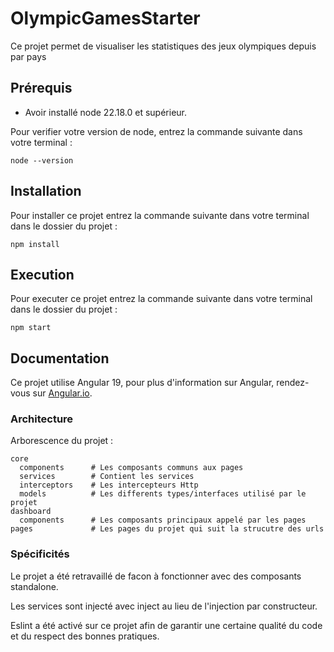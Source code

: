 # OlympicGamesStarter

Ce projet permet de visualiser les statistiques des jeux olympiques depuis par pays

## Prérequis

- Avoir installé node 22.18.0 et supérieur.

Pour verifier votre version de node, entrez la commande suivante dans votre terminal :

```
node --version
```

## Installation

Pour installer ce projet entrez la commande suivante dans votre terminal dans le dossier du projet :

```
npm install
```

## Execution

Pour executer ce projet entrez la commande suivante dans votre terminal dans le dossier du projet :

```
npm start
```

## Documentation

Ce projet utilise Angular 19, pour plus d'information sur Angular, rendez-vous sur [Angular.io](https://angular.io/).

### Architecture

Arborescence du projet :

```
core
  components      # Les composants communs aux pages
  services        # Contient les services
  interceptors    # Les intercepteurs Http
  models          # Les differents types/interfaces utilisé par le projet
dashboard
  components      # Les composants principaux appelé par les pages 
pages             # Les pages du projet qui suit la strucutre des urls

```

### Spécificités

Le projet a été retravaillé de facon à fonctionner avec des composants standalone.

Les services sont injecté avec inject au lieu de l'injection par constructeur.

Eslint a été activé sur ce projet afin de garantir une certaine qualité du code et du respect des bonnes pratiques.
